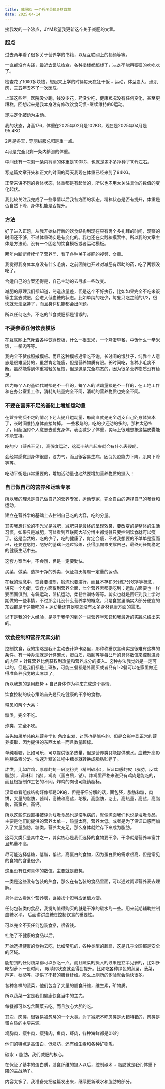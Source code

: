 ```yaml
---
title: 减肥01 一个程序员的身材自救
date: 2025-04-14
---
```



接我发的一个沸点，JYM希望我更新这个关于减肥的文章。
### 起点

过去两年看了很多关于营养学的书籍，以及互联网上的视频等等。

一直都没有实践，最近去医院检查，各种指标都超标了，决定不能再狠狠的吃吃吃了。

检查花了1000多块钱，想起来上学的时候每天疯狂干饭 + 运动，体型变大，涨肌肉，三五年去不了一次医院。

上班这些年，医院没少跑，钱没少花，药没少吃，健康状况没有任何变化，甚至更糟糕，回想起来是我本身没有修改饮食习惯+继续维持的0运动。

遂决定化被动为主动。

我的状态，身高176，体重在2025年02月是102KG，现在是2025年04月是95.4KG

2月是冬天，穿羽绒服总归是重一点。

4月是完全只剩一条内裤测的体重。

中间还有一次剩一条内裤测的体重是100KG，也就是差不多掉秤了10斤左右。

写这篇文章开头和正文的时间的两天我现在体重已经来到了94KG。

正常来讲不同的身体状态，体重都是有起伏的，所以也不用太关注具体的数值的变化起伏。

我比较关注我完成了一些事情以后我各方面的状态。精神状态是否有提升，体重是否自然下降，身体机能是否提升。

### 方法

好了进入正题，从我开始执行新的饮食结构到现在只有两个多礼拜的时间，观察的时间还不够，不过体重确实是有变化的。我也还在实践和摸索中。所以我的文章主体是方法论，没有一个固定的饮食模板或者运动模板。

两年内断断续续学了营养学，看了各种关于减肥的视频，文章。

我觉得我身体本身没有什么毛病，之前医院也开过对减肥有帮助的药，吃了两颗没吃了。

合适自己的方案还得是，自己主动的去寻求一些改变。

减肥的原理我们都知道，制造热量差，但是这个不好执行，比如如果完全不吃米饭等主食去减肥，会进入低血糖的状态。比如单纯的吃少，每餐只吃之前的1/2，很快就无法坚持了，而且身体机能都会出问题。

所以任何吃少，不吃的节食减肥都是错误的。
### 不要参照任何饮食模板

在互联网上充斥着各种饮食模板，什么一根玉米，一个鸡蛋早餐，中饭什么一拳米饭，一拳肉等等。

我完全不赞成照搬模板。而且这种模板通常吃不饱，长时间的饿肚子，纯靠个人意志是很难坚持的，虽然肯定能瘦，但是营养物质有限。长时间吃，各种小毛病不断。虽然能得到体重减轻的反馈，但是这是完全病态的，因为很多营养物质没有给足。

因为每个人的基础代谢都是不一样的，每个人的活动量都是不一样的，在工地工作和在办公室里工作，消耗的热量完全不同，消耗的营养物质也完全不同。

### 不要在营养不足的基础上增加运动量

在营养物质不足的情况下还去提升运动量，那简直就是完全透支自己的身体资本了，长时间维持身体直接垮掉。
一些极端的，吃的少还动的多的，那种太恐怖了，用超强的个人意志去透支身体，表面减少了体重，实际上很难想象这幅皮囊能不能支持。

吃的少（营养不足），高强度运动，这两个结合起来就会有什么表现呢。

会经常感觉到身体很虚，没力气，而且很容易生病，因为免疫能力下降，肌肉下降等等。

吃动平衡是非常重要的，增加活动量也必然要增加营养物质的摄入！

### 自己做自己的营养和运动专家

所以我的理念是自己做自己的营养专家，运动专家，完全自由的选择自己的餐食和运动。

建立在营养学的基础上去控制自己吃的内容，吃的分量。

其实我想讨论的不光光是减肥，减肥只是最终的呈现效果，要改变的是整体的生活习惯，如果只是减肥，可以看到互联网大部分博主都觉得只要控制饮食就可以瘦了。这是当然的，吃的少了，吃的健康了，肯定会瘦，不过我想要的不单单是瘦而已，还要在吃饱，吃好的基础上通过锻炼，获得肌肉来支撑自己，最终到长期稳定的健康生活中去。

这套方案当中，不会饿，但是一定要勤快。

买菜，做菜，选择干净的外卖，保证每天每周一定量的运动。

在我的理念中，饮食要控制，锻炼也要进行，而且不存在3分练7分吃等等概念，讲究一个均衡，饮食方面做到营养全面，七个营养素都要吃到；运动方面要也一样要面面俱到，有氧运动，阻抗运动，柔韧性训练等等。其实也就是回归到我上学时期做的一些事情，不过那会儿没什么营养学的概念，只是食堂里确实大部分便宜的东西都是干净能吃的 + 运动量还算足够就没有太多身材健康方面的需求。

以下是我的个人经验，是基于我学习到的一些营养学知识和我最近的实践总结出来的。


### 饮食控制和营养元素分析

控制饮食，我的策略是我不主动去计算卡路里，那种称重饮食确实是很难有这样的条件。有一种办法就是计算碳水，蛋白质，脂肪等等每公斤的具体数值来控制进食的内容 + 计算营养比例获取到热量和营养成分的摄入。这种办法我觉的是一定可以的，但是我们都是上班族，可能三餐都是外面买或者只有1-2餐可以在家里做还得准备秤我觉的太麻烦了。

所以我想的是用趋势 + 自己身体作为秤来完成这个事情。

饮食控制的核心策略首先是只吃健康的干净的食物。

常见的两个大类：

糖类，完全不吃。

炸类，完全不吃。

首先如果单纯的从营养学的 角度出发，这两也是能吃的。但是会影响到正常的营养摄取，因为提供的东西太单一而且数量超标。

单纯看糖，比如可乐，可以提供很多热量，但是营养类只能提供碳水。血糖升高影响胰岛素分泌。快速升糖的过程中糖类就转换成脂肪贮存了。

炸类，比如炸鸡，厚厚的的一层淀粉壳（精制碳水），保证口感的皮（脂肪，反式脂肪），调味料（钠），鸡肉（蛋白质，钠）。炸鸡里严格来说只有鸡肉是能吃的，而且根据制作工艺的不同，炸鸡的肉也可能钠超标。

汉堡单看组成结构好像都是OK的，但是仔细分解的话，面包胚，脂肪和糖，肉饼，大量的脂肪，酱料，高糖和高盐，培根，高脂肪，芝士，高热量，高盐，高脂肪，高蛋白，高钙。

所以这些东西直接被评为垃圾食品也是没毛病的，就像泡面我们也说是垃圾食品，主要是他们能提供的营养太单一，热量太高，营养太低。或者是为了保证口感而加入了大量脂肪，糖类。营养太充足，那么身体就贮存下来成为脂肪。

这两大类只是其中之一，其实核心是我们选择的食物要干净，干净就是营养丰富并且热量不高。

尽可能选择低糖，低脂，低盐，高蛋白的食物，因为蛋白质的需求很高，但是常见的食物的含量很少。

这里没有任何具体的数值，主要就是趋势。

一类是这些没有包装的热食，那么在有包装的食品里面，可以通过阅读营养表去理解。

具体怎么看这个营养表，直接找个资料应该很方便。

任何包装类的食品，我觉的值得购买的就是干净的碳水的一些。用来前期辅助控制血糖水平。
后面讲讲血糖在控制饮食的重要性。

可以完全不买任何包装食品，很省钱。

杜绝了不健康的食品以后。

开始选择健康的食物去吃，比如常见的，各种类型的蔬菜，这是几乎全区都是安全的区域。

能想到的任何蔬菜都可以多吃一点。而且蔬菜的摄入的效果是立竿见影的，比如多吃胡萝卜一段时间， 眼睛的状态就会得到提升。比如吃各种绿色的蔬菜，菠菜，芦笋，秋葵等，提供了不错的膳食纤维。那么上厕所的体验就会愉快很多。

各种各样的蔬菜，他们包含了大量的膳食纤维，维生素，矿物质。

所以蔬菜一定是我们健康饮食当中的主力。

每餐都可以包含蔬菜去吃。而且放心大胆的吃。

其次，肉类。很容易被忽略的一个大类。为了减肥不吃肉类是大错特错的，肉类是蛋白质的主要来源。

鸡胸肉，瘦牛肉，瘦猪肉，鱼肉，虾肉，各种海鲜都是OK的

他们的特点是高蛋白，低脂肪，还有维生素和各种矿物质。

碳水 + 脂肪，我们减肥的核心。

在保证了基本的蛋白质，膳食纤维的摄入以后，控制碳水 + 脂肪就是我们体重下降的主战场了。

内容太多了，我准备先把这篇发出来，继续更新碳水和脂肪的部分。